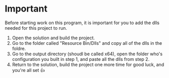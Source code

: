 # Important
Before starting work on this program, it is important for you to add the dlls needed for this project to run.
1. Open the solution and build the project.
2. Go to the folder called "Resource Bin/Dlls" and copy all of the dlls in the foldre.
3. Go to the output directory (shoudl be called x64), open the folder who's configuration you built in step 1, and paste all the dlls from step 2.
4. Return to the solution, build the project one more time for good luck, and you're all set 👍
